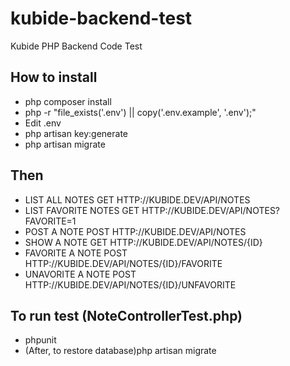 # kubide-backend-test
Kubide PHP Backend Code Test 

## How to install

* php composer install
* php -r "file_exists('.env') || copy('.env.example', '.env');"
* Edit .env
* php artisan key:generate
* php artisan migrate

## Then

* LIST ALL NOTES GET HTTP://KUBIDE.DEV/API/NOTES
* LIST FAVORITE NOTES GET HTTP://KUBIDE.DEV/API/NOTES?FAVORITE=1
* POST A NOTE POST HTTP://KUBIDE.DEV/API/NOTES
* SHOW A NOTE GET HTTP://KUBIDE.DEV/API/NOTES/{ID}
* FAVORITE A NOTE POST HTTP://KUBIDE.DEV/API/NOTES/{ID}/FAVORITE
* UNAVORITE A NOTE POST HTTP://KUBIDE.DEV/API/NOTES/{ID}/UNFAVORITE

## To run test (NoteControllerTest.php)

* phpunit
* (After, to restore database)php artisan migrate
